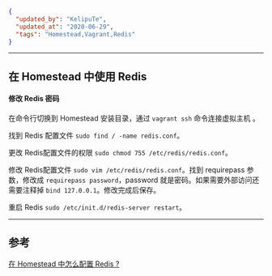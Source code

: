 ```json
{
  "updated_by": "KelipuTe",
  "updated_at": "2020-06-29",
  "tags": "Homestead,Vagrant,Redis"
}
```

---

## 在 Homestead 中使用 Redis

#### 修改 Redis 密码

在命令行切换到 Homestead 安装目录，通过 `vagrant ssh` 命令连接虚拟主机 。

找到 Redis 配置文件 `sudo find / -name redis.conf`。

更改 Redis配置文件的权限 `sudo chmod 755 /etc/redis/redis.conf`。

修改 Redis配置文件 `sudo vim /etc/redis/redis.conf`。找到  requirepass 参数，修改成 `requirepass password`，password 就是密码。如果需要外部访问还需要注释掉 `bind 127.0.0.1`。修改完成后保存。

重启 Redis `sudo /etc/init.d/redis-server restart`。

---

## 参考

[在 Homestead 中怎么配置 Redis ?](https://learnku.com/articles/9760/how-to-configure-redis-in-homestead)